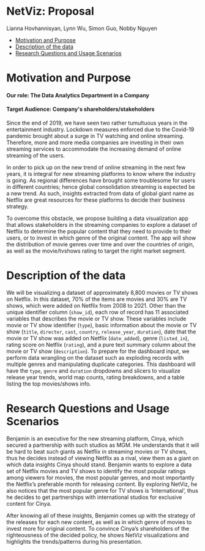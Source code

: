 NetViz: Proposal
================
Lianna Hovhannisyan, Lynn Wu, Simon Guo, Nobby Nguyen

-   [Motivation and Purpose](#motivation-and-purpose)
-   [Description of the data](#description-of-the-data)
-   [Research Questions and Usage
    Scenarios](#research-questions-and-usage-scenarios)

# Motivation and Purpose
#### Our role: The Data Analytics Department in a Company
#### Target Audience: Company's shareholders/stakeholders

Since the end of 2019, we have seen two rather tumultuous years in the entertainment industry. Lockdown measures enforced due to the Covid-19 pandemic brought about a surge in TV watching and online streaming. Therefore, more and more media companies are investing in their own streaming services to accommodate the increasing demand of online streaming of the users. 

In order to pick up on the new trend of online streaming in the next few years, it is integral for new streaming platforms to know where the industry is going. As regional differences have brought some troublesome for users in different countries; hence global consolidation streaming is expected be a new trend. As such, insights extracted from data of global giant name as Netflix are great resources for these platforms to decide their business strategy. 

To overcome this obstacle, we propose building a data visualization app that allows stakeholders in the streaming companies to explore a dataset of Netflix to determine the popular content that they need to provide to their users, or to invest in which genre of the original content. The app will show the distribution of movie genres over time and over the countries of origin, as well as the movie/tvshows rating to target the right market segment.
# Description of the data

We will be visualizing a dataset of approximately 8,800 movies or TV shows on Netflix. In this dataset, 70% of the items are movies and 30% are TV shows, which were added on Netflix from 2008 to 2021. Other than the unique identifier column (`show_id`), each row of record has 11 associated variables that describes the movie or TV show. These variables include movie or TV show identifier (`type`), basic information about the movie or TV show (`title`, `director`, `cast`, `country`, `release_year`, `duration`), date that the movie or TV show was added on Netflix (`date_added`), genre (`listed_in`), rating score on Netflix (`rating`), and a pure text summary column about the movie or TV show (`description`). To prepare for the dashboard input, we perform data wrangling on the dataset such as exploding records with multiple genres and manipulating duplicate categories. This dashboard will have the `type`, `genre` and `duration` dropdowns and slicers to visualize release year trends, world map counts, rating breakdowns, and a table listing the top movies/shows info. 

# Research Questions and Usage Scenarios

Benjamin is an executive for the new streaming platform, Cinya, which
secured a partnership with such studios as MGM. He understands that it
will be hard to beat such giants as Netflix in streaming movies or TV
shows, thus he decides instead of viewing Netflix as a rival, view them
as a giant on which data insights Cinya should stand. Benjamin wants to
explore a data set of Netflix movies and TV shows to identify the most
popular ratings among viewers for movies, the most popular genres, and
most importantly the Netflix’s preferable month for releasing content.
By exploring NetViz, he also notices that the most popular genre for TV
shows is ‘International’, thus he decides to get partnerships with
international studios for exclusive content for Cinya.

After knowing all of these insights, Benjamin comes up with the strategy
of the releases for each new content, as well as in which genre of
movies to invest more for original content. To convince Cinya’s
shareholders of the righteousness of the decided policy, he shows NetViz
visualizations and highlights the trends/patterns during his
presentation.
